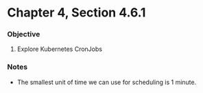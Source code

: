 # Chapter 4, Section 4.6.1

### Objective
1. Explore Kubernetes CronJobs

### Notes

- The smallest unit of time we can use for scheduling is 1 minute.
